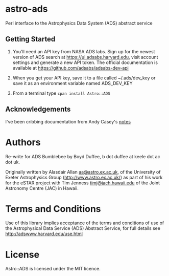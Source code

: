 # astro-ads

Perl interface to the Astrophysics Data System (ADS) abstract service


## Getting Started

1. You'll need an API key from NASA ADS labs. Sign up for the newest version of ADS search at https://ui.adsabs.harvard.edu, visit account settings and generate a new API token. The official documentation is available at https://github.com/adsabs/adsabs-dev-api

2. When you get your API key, save it to a file called ~/.ads/dev_key or save it as an environment variable named ADS_DEV_KEY

3. From a terminal type `cpan install Astro::ADS`



## Acknowledgements

I've been cribbing documentation from Andy Casey's [notes](https://github.com/adsabs/ads)

# Authors

Re-write for ADS Bumblebee by Boyd Duffee, b dot duffee at keele dot ac dot uk.

Originally written by Alasdair Allan
<aa@astro.ex.ac.uk>, of the University of Exeter Astrophysics Group
(http://www.astro.ex.ac.uk/) as part of his work for the eSTAR project
with Tim Jenness <timj@jach.hawaii.edu> of the Joint Astronomy Centre (JAC)
in Hawaii.


# Terms and Conditions

Use of this library implies acceptance of the terms and conditions of use
of the Astrophysical Data Service (ADS) Abstract Service, for full details
see http://adswww.harvard.edu/use.html

# License

Astro::ADS is licensed under the MIT licence. 
